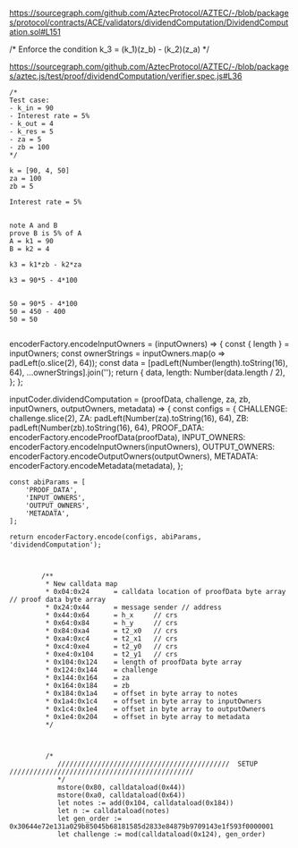 
https://sourcegraph.com/github.com/AztecProtocol/AZTEC/-/blob/packages/protocol/contracts/ACE/validators/dividendComputation/DividendComputation.sol#L151

/*
Enforce the condition k_3 = (k_1)(z_b) - (k_2)(z_a)
*/

https://sourcegraph.com/github.com/AztecProtocol/AZTEC/-/blob/packages/aztec.js/test/proof/dividendComputation/verifier.spec.js#L36




```
/*
Test case:
- k_in = 90
- Interest rate = 5%
- k_out = 4
- k_res = 5
- za = 5
- zb = 100
*/

k = [90, 4, 50]
za = 100
zb = 5

Interest rate = 5%


note A and B
prove B is 5% of A
A = k1 = 90
B = k2 = 4

k3 = k1*zb - k2*za

k3 = 90*5 - 4*100


50 = 90*5 - 4*100
50 = 450 - 400
50 = 50


```



encoderFactory.encodeInputOwners = (inputOwners) => {
    const { length } = inputOwners;
    const ownerStrings = inputOwners.map(o => padLeft(o.slice(2), 64));
    const data = [padLeft(Number(length).toString(16), 64), ...ownerStrings].join('');
    return {
        data,
        length: Number(data.length / 2),
    };
};



inputCoder.dividendComputation = (proofData, challenge, za, zb, inputOwners, outputOwners, metadata) => {
    const configs = {
        CHALLENGE: challenge.slice(2),
        ZA: padLeft(Number(za).toString(16), 64),
        ZB: padLeft(Number(zb).toString(16), 64),
        PROOF_DATA: encoderFactory.encodeProofData(proofData),
        INPUT_OWNERS: encoderFactory.encodeInputOwners(inputOwners),
        OUTPUT_OWNERS: encoderFactory.encodeOutputOwners(outputOwners),
        METADATA: encoderFactory.encodeMetadata(metadata),
    };

    const abiParams = [
        'PROOF_DATA',
        'INPUT_OWNERS',
        'OUTPUT_OWNERS',
        'METADATA',
    ];

    return encoderFactory.encode(configs, abiParams, 'dividendComputation');



            /**
             * New calldata map
             * 0x04:0x24      = calldata location of proofData byte array  // proof data byte array
             * 0x24:0x44      = message sender // address
             * 0x44:0x64      = h_x     // crs
             * 0x64:0x84      = h_y     // crs
             * 0x84:0xa4      = t2_x0   // crs
             * 0xa4:0xc4      = t2_x1   // crs
             * 0xc4:0xe4      = t2_y0   // crs
             * 0xe4:0x104     = t2_y1   // crs
             * 0x104:0x124    = length of proofData byte array
             * 0x124:0x144    = challenge
             * 0x144:0x164    = za
             * 0x164:0x184    = zb
             * 0x184:0x1a4    = offset in byte array to notes
             * 0x1a4:0x1c4    = offset in byte array to inputOwners
             * 0x1c4:0x1e4    = offset in byte array to outputOwners
             * 0x1e4:0x204    = offset in byte array to metadata
             */ 



             /*
                ///////////////////////////////////////////  SETUP  //////////////////////////////////////////////
                */
                mstore(0x80, calldataload(0x44))
                mstore(0xa0, calldataload(0x64))
                let notes := add(0x104, calldataload(0x184))
                let n := calldataload(notes)
                let gen_order := 0x30644e72e131a029b85045b68181585d2833e84879b9709143e1f593f0000001                
                let challenge := mod(calldataload(0x124), gen_order)





                